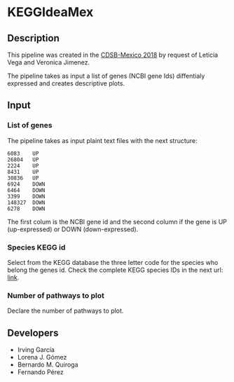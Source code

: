 # KEGGIdeaMex

## Description

This pipeline was created in the [CDSB-Mexico 2018](http://www.comunidadbioinfo.org/r-bioconductor-developers-workshop-2018/) by request of Leticia Vega and Veronica Jimenez.

The pipeline takes as input a list of genes (NCBI gene Ids) diffentialy expressed and creates descriptive plots.

## Input

### List of genes
The pipeline takes as input plaint text files with the next structure:

    6083	UP
    26804	UP
    2224	UP
    8431	UP
    30836	UP
    6924	DOWN
    6464	DOWN
    3399	DOWN
    148327	DOWN
    6278	DOWN

The first colum is the NCBI gene id and the second column if the gene is UP (up-expressed) or DOWN (down-expressed).

### Species KEGG id

Select from the KEGG database the three letter code for the species who belong the genes id. Check the complete KEGG species IDs in the next url: [link](https://www.kegg.jp/kegg/catalog/org_list.html).

### Number of pathways to plot

Declare the number of pathways to plot.

## Developers
 - Irving García
 - Lorena J. Gómez
 - Bernardo M. Quiroga
 - Fernando Pérez

